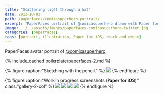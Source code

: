 ```yaml
---
title: "Scattering light through a hat"
date: 2013-10-03
path: /paperfaces/comicasuperhero-portrait/
excerpt: "PaperFaces portrait of @comicasuperhero drawn with Paper for iOS on an iPad."
image: ../../assets/images/paperfaces-comicasuperhero-twitter.jpg
categories: [paperfaces]
tags: [portrait, illustration, Paper for iOS, black and white]
---
```


PaperFaces avatar portrait of <a href="https://twitter.com/comicasuperhero">@comicasuperhero</a>.

{% include_cached boilerplate/paperfaces-2.md %}

{% figure caption:"Sketching with the pencil." %}
[![](../../assets/images/paperfaces-comicasuperhero-process-1-750.jpg)](../../assets/images/paperfaces-comicasuperhero-process-1-lg.jpg)
{% endfigure %}

{% figure caption:"Work in progress screenshots (**Paper for iOS**)." class:"gallery-2-col" %}
[![](../../assets/images/paperfaces-comicasuperhero-process-2-600.jpg)](../../assets/images/paperfaces-comicasuperhero-process-2-lg.jpg)
[![](../../assets/images/paperfaces-comicasuperhero-process-3-600.jpg)](../../assets/images/paperfaces-comicasuperhero-process-3-lg.jpg)
[![](../../assets/images/paperfaces-comicasuperhero-process-4-600.jpg)](../../assets/images/paperfaces-comicasuperhero-process-4-lg.jpg)
[![](../../assets/images/paperfaces-comicasuperhero-process-5-600.jpg)](../../assets/images/paperfaces-comicasuperhero-process-5-lg.jpg)
{% endfigure %}
